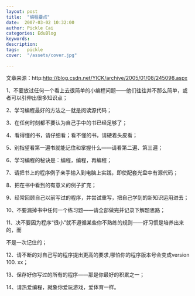 ```yaml
---
layout: post  
title:  "编程要点"
date:  2007-03-02 10:32:00
author: Pickle Cai  
categories: EduBlog  
keywords: 
description:   
tags:	pickle   
cover:  "/assets/cover.jpg"  

---
```


文章来源：http:http://blog.csdn.net/YICK/archive/2005/01/08/245098.aspx

 

1、不要放过任何一个看上去很简单的小编程问题——他们往往并不那么简单，或者可以引伸出很多知识点；

2、学习编程最好的方法之一就是阅读源代码；

3、在任何时刻都不要认为自己手中的书已经足够了；

4、看得懂的书，请仔细看；看不懂的书，请硬着头皮看；

5、别指望看第一遍书就能记住和掌握什么——请看第二遍、第三遍；

6、学习编程的秘诀是：编程，编程，再编程；

7、请把书上的程序例子亲手输入到电脑上实践，即使配套光盘中有源代码；

8、把在书中看到的有意义的例子扩充；

9、经常回顾自己以前写过的程序，并尝试重写，把自己学到的新知识运用进去； 

10、不要漏掉书中任何一个练习题——请全部做完并记录下解题思路；

11、决不要因为程序“很小”就不遵循某些你不熟练的规则——好习惯是培养出来的，而 

不是一次记住的； 

12、请不断的对自己写的程序提出更高的要求,哪怕你的程序版本号会变成version 100. xx；

13、保存好你写过的所有的程序——那是你最好的积累之一；

14、请热爱编程，就象你爱玩游戏，爱体育一样。



		    
